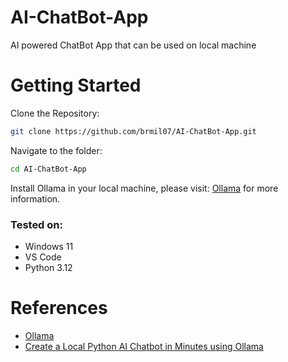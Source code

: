 # **AI-ChatBot-App**
AI powered ChatBot App that can be used on local machine

# **Getting Started**
Clone the Repository:
```bash
git clone https://github.com/brmil07/AI-ChatBot-App.git
```
Navigate to the folder:
```bash
cd AI-ChatBot-App
```
Install Ollama in your local machine, please visit: [Ollama](https://ollama.com/) for more information.

### **Tested on**:
- Windows 11
- VS Code
- Python 3.12

# **References**
- [Ollama](https://ollama.com/)
- [Create a Local Python AI Chatbot in Minutes using Ollama](https://www.youtube.com/watch?v=d0o89z134CQ&list=WL&index=10&t=31s)
